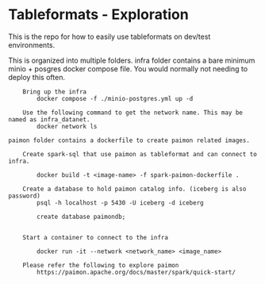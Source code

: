 # Tableformats - Exploration
This is the repo for how to easily use tableformats on dev/test environments.

This is organized into multiple folders.
    infra folder contains a bare minimum minio + posgres docker compose file. You would normally not needing to deploy this often.

        Bring up the infra 
            docker compose -f ./minio-postgres.yml up -d

        Use the following command to get the network name. This may be named as infra_datanet.
            docker network ls 

    paimon folder contains a dockerfile to create paimon related images.

        Create spark-sql that use paimon as tableformat and can connect to infra.

            docker build -t <image-name> -f spark-paimon-dockerfile . 
        
        Create a database to hold paimon catalog info. (iceberg is also password)
            psql -h localhost -p 5430 -U iceberg -d iceberg

            create database paimondb;

            
        Start a container to connect to the infra 
        
            docker run -it --network <network_name> <image_name>

        Please refer the following to explore paimon
            https://paimon.apache.org/docs/master/spark/quick-start/
